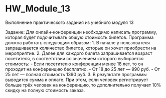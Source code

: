 ﻿# HW_Module_13
Выполнение практического задания из учебного модуля 13

Задание:
Для онлайн-конференции необходимо написать программу, которая будет подсчитывать общую стоимость билетов. Программа должна работать следующим образом:
	1. В начале у пользователя запрашивается количество билетов, которые он хочет приобрести на мероприятие.
	2. Далее для каждого билета запрашивается возраст посетителя, в соответствии со значением которого выбирается стоимость:
		- Если посетителю конференции менее 18 лет, то он проходит на конференцию бесплатно.
		- От 18 до 25 лет — 990 руб.
		- От 25 лет — полная стоимость 1390 руб.
	3. В результате программы выводится сумма к оплате. При этом, если человек регистрирует больше трёх человек на конференцию, то дополнительно получает 10% скидку на полную стоимость заказа.